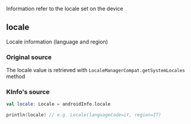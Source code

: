 Information refer to the locale set on the device

## locale

Locale information (language and region)

### Original source

The locale value is retrieved with `LocaleManagerCompat.getSystemLocales` method

### KInfo's source

```kotlin
val locale: Locale = androidInfo.locale

println(locale) // e.g. Locale(languageCode=it, region=IT)
```